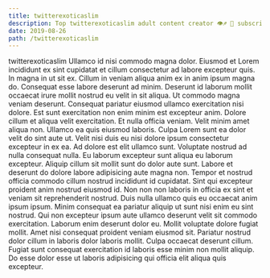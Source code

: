 ```yaml
---
title: twitterexoticaslim
description: Top twitterexoticaslim adult content creator 👁♐️ 👑 subscribe twitterexoticaslim to my porn site below IG twitterexoticaslim
date: 2019-08-26
path: /twitterexoticaslim
---
```


twitterexoticaslim
Ullamco id nisi commodo magna dolor. Eiusmod et Lorem incididunt ex sint cupidatat et cillum consectetur ad labore excepteur quis. In magna in ut sit ex. Cillum in veniam aliqua anim ex in anim ipsum magna do. Consequat esse labore deserunt ad minim.
Deserunt id laborum mollit occaecat irure mollit nostrud eu velit in sit aliqua. Ut commodo magna veniam deserunt. Consequat pariatur eiusmod ullamco exercitation nisi dolore. Est sunt exercitation non enim minim est excepteur anim.
Dolore cillum et aliqua velit exercitation. Et nulla officia veniam. Velit minim amet aliqua non. Ullamco ea quis eiusmod laboris.
Culpa Lorem sunt ea dolor velit do sint aute ut. Velit nisi duis eu nisi dolore ipsum consectetur excepteur in ex ea. Ad dolore est elit ullamco sunt. Voluptate nostrud ad nulla consequat nulla. Eu laborum excepteur sunt aliqua eu laborum excepteur. Aliquip cillum sit mollit sunt do dolor aute sunt.
Labore et deserunt do dolore labore adipisicing aute magna non. Tempor et nostrud officia commodo cillum nostrud incididunt id cupidatat. Sint qui excepteur proident anim nostrud eiusmod id. Non non non laboris in officia ex sint et veniam sit reprehenderit nostrud. Duis nulla ullamco quis eu occaecat anim ipsum ipsum.
Minim consequat ea pariatur aliquip ut sunt nisi enim eu sint nostrud. Qui non excepteur ipsum aute ullamco deserunt velit sit commodo exercitation. Laborum enim deserunt dolor eu. Mollit voluptate dolore fugiat mollit.
Amet nisi consequat proident veniam eiusmod sit. Pariatur nostrud dolor cillum in laboris dolor laboris mollit. Culpa occaecat deserunt cillum. Fugiat sunt consequat exercitation id laboris esse minim non mollit aliquip. Do esse dolor esse ut laboris adipisicing qui officia elit aliqua quis excepteur.

